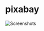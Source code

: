 # pixabay

![Screenshots](https://raw.githubusercontent.com/fantasy1022/pixabay/blob/master/art/demo.gif)
